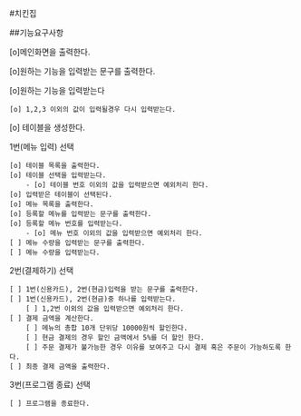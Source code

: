 #치킨집

##기능요구사항

[o]메인화면을 출력한다.
 
[o]원하는 기능을 입력받는 문구를 출력한다.
 
[o]원하는 기능을 입력받는다

    [o] 1,2,3 이외의 값이 입력될경우 다시 입력받는다.

[o] 테이블을 생성한다.

1번(메뉴 입력) 선택

    [o] 테이블 목록을 출력한다.
    [o] 테이블 선택을 입력받는다.
        - [o] 테이블 번호 이외의 값을 입력받으면 예외처리 한다.
    [o] 입력받은 테이블이 선택된다.
    [o] 메뉴 목록을 출력한다.
    [o] 등록할 메뉴를 입력받는 문구를 출력한다.
    [o] 등록할 메뉴 번호를 입력받는다.
        - [o] 메뉴 번호 이외의 값을 입력받으면 예외처리 한다.
    [ ] 메뉴 수량을 입력받는 문구를 출력한다.
    [ ] 메뉴 수량을 입력받는다.
   

2번(결제하기) 선택

    [ ] 1번(신용카드), 2번(현금)입력을 받는 문구를 출력한다.
    [ ] 1번(신용카드), 2번(현금)중 하나를 입력받는다.
        [ ] 1,2번 이외의 값을 입력받으면 예외처리 한다.
    [ ] 결제 금액을 계산한다.
        [ ] 메뉴의 총합 10개 단위당 10000원씩 할인한다.
        [ ] 현금 결제의 경우 할인 금액에서 5%를 더 할인 한다.
        [ ] 주문 결제가 불가능한 경우 이유를 보여주고 다시 결제 혹은 주문이 가능하도록 한다.
    [ ] 최종 결제 금액을 출력한다.
    
3번(프로그램 종료) 선택

    [ ] 프로그램을 종료한다.